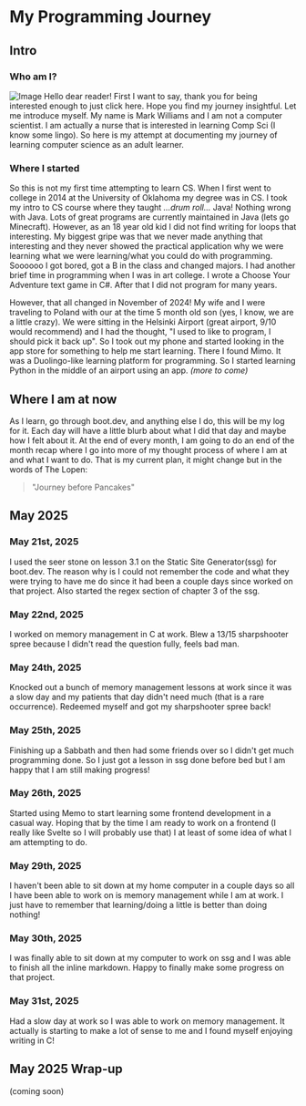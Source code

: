 # My Programming Journey
## Intro
### Who am I?
![Image](https://github.com/user-attachments/assets/262a5364-ec0c-4321-84f6-c6547c6cfea3)
Hello dear reader! First I want to say, thank you for being interested enough to just click here. Hope you find my journey insightful. Let me introduce myself. My name is Mark Williams and I am not a computer scientist. I am actually a nurse that is interested in learning Comp Sci (I know some lingo). So here is my attempt at documenting my journey of learning computer science as an adult learner. 

### Where I started
So this is not my first time attempting to learn CS. When I first went to college in 2014 at the University of Oklahoma my degree was in CS. I took my intro to CS course where they taught *...drum roll...* Java! Nothing wrong with Java. Lots of great programs are currently maintained in Java (lets go Minecraft). However, as an 18 year old kid I did not find writing for loops that interesting. My biggest gripe was that we never made anything that interesting and they never showed the practical application why we were learning what we were learning/what you could do with programming. Soooooo I got bored, got a B in the class and changed majors. I had another brief time in programming when I was in art college. I wrote a Choose Your Adventure text game in C#. After that I did not program for many years.

However, that all changed in November of 2024! My wife and I were traveling to Poland with our at the time 5 month old son (yes, I know, we are a little crazy). We were sitting in the Helsinki Airport (great airport, 9/10 would recommend) and I had the thought, "I used to like to program, I should pick it back up". So I took out my phone and started looking in the app store for something to help me start learning. There I found Mimo. It was a Duolingo-like learning platform for programming. So I started learning Python in the middle of an airport using an app. *(more to come)*

## Where I am at now
As I learn, go through boot.dev, and anything else I do, this will be my log for it. Each day will have a little blurb about what I did that day and maybe how I felt about it. At the end of every month, I am going to do an end of the month recap where I go into more of my thought process of where I am at and what I want to do. That is my current plan, it might change but in the words of The Lopen: 
> "Journey before Pancakes"

## May 2025

### May 21st, 2025
I used the seer stone on lesson 3.1 on the Static Site Generator(ssg) for boot.dev. The reason why is I could not remember the code and what they were trying to have me do since it had been a couple days since worked on that project.
Also started the regex section of chapter 3 of the ssg.

### May 22nd, 2025
I worked on memory management in C at work. Blew a 13/15 sharpshooter spree because I didn't read the question fully, feels bad man.

### May 24th, 2025
Knocked out a bunch of memory management lessons at work since it was a slow day and my patients that day didn't need much (that is a rare occurrence). Redeemed myself and got my sharpshooter spree back!

### May 25th, 2025
Finishing up a Sabbath and then had some friends over so I didn't get much programming done. So I just got a lesson in ssg done before bed but I am happy that I am still making progress!

### May 26th, 2025
Started using Memo to start learning some frontend development in a casual way. Hoping that by the time I am ready to work on a frontend (I really like Svelte so I will probably use that) I at least of some idea of what I am attempting to do.

### May 29th, 2025
I haven't been able to sit down at my home computer in a couple days so all I have been able to work on is memory management while I am at work. I just have to remember that learning/doing a little is better than doing nothing!

### May 30th, 2025
I was finally able to sit down at my computer to work on ssg and I was able to finish all the inline markdown. Happy to finally make some progress on that project.

### May 31st, 2025
Had a slow day at work so I was able to work on memory management. It actually is starting to make a lot of sense to me and I found myself enjoying writing in C!

## May 2025 Wrap-up
(coming soon)
